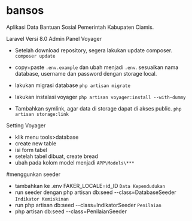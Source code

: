 # bansos
 Aplikasi Data Bantuan Sosial Pemerintah Kabupaten Ciamis.
 
Laravel Versi 8.0
Admin Panel Voyager

* Setelah download repository, segera lakukan update composer.
`composer update`

* copy+paste `.env.example` dan ubah menjadi `.env`. sesuaikan nama database, username dan password dengan storage local.

* lakukan migrasi database
`php artisan migrate`

* lakukan instalasi voyager
`php artisan voyager:install --with-dummy`

* Tambahkan symlink, agar data di storage dapat di akses public.
`php artisan storage:link`

Setting Voyager
- klik menu tools>database
- create new table
- isi form tabel
- setelah tabel dibuat, create bread
- ubah pada kolom model menjadi `APP\Models\***`

#menggunkan seeder 
- tambahkan ke .env FAKER_LOCALE=id_ID
`Data Kependudukan`
- run seeder dengan php artisan db:seed --class=DatabaseSeeder
`Indikator Kemiskinan`
- run php artisan db:seed --class=IndikatorSeeder
`Penilaian`
- php artisan db:seed --class=PenilaianSeeder
